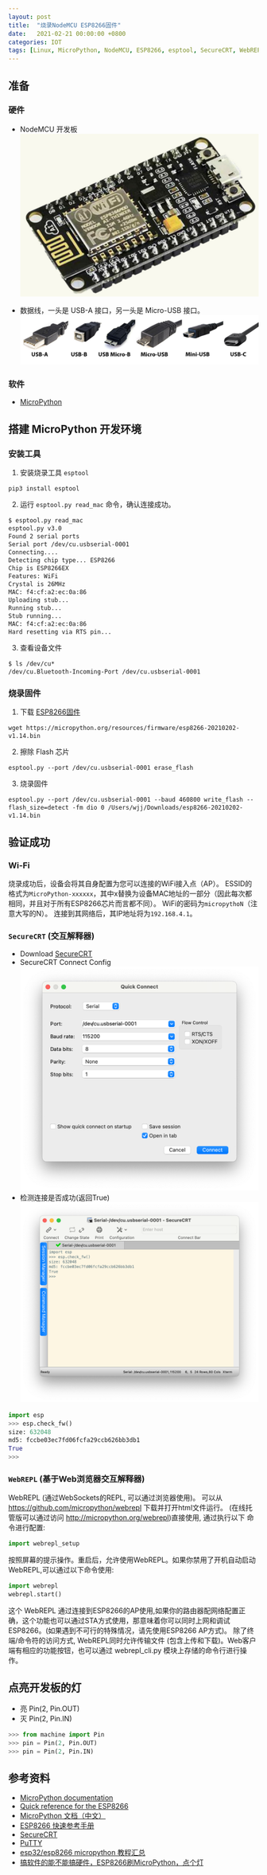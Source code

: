 ```yaml
---
layout: post
title:  "烧录NodeMCU ESP8266固件"
date:   2021-02-21 00:00:00 +0800
categories: IOT
tags: [Linux, MicroPython, NodeMCU, ESP8266, esptool, SecureCRT, WebREPL]
---
```


## 准备
### 硬件
* NodeMCU 开发板
![](/images/2021/nodemcu-esp8266.png)

* 数据线，一头是 USB-A 接口，另一头是 Micro-USB 接口。
![](/images/2021/usb.png)

### 软件
* [MicroPython](https://docs.micropython.org/en/latest/)

## 搭建 MicroPython 开发环境
### 安装工具
1. 安装烧录工具 ```esptool```
```shell
pip3 install esptool
```

2. 运行 ```esptool.py read_mac``` 命令，确认连接成功。
```shell
$ esptool.py read_mac
esptool.py v3.0
Found 2 serial ports
Serial port /dev/cu.usbserial-0001
Connecting....
Detecting chip type... ESP8266
Chip is ESP8266EX
Features: WiFi
Crystal is 26MHz
MAC: f4:cf:a2:ec:0a:86
Uploading stub...
Running stub...
Stub running...
MAC: f4:cf:a2:ec:0a:86
Hard resetting via RTS pin...
```

3. 查看设备文件
```shell
$ ls /dev/cu*
/dev/cu.Bluetooth-Incoming-Port /dev/cu.usbserial-0001
```

### 烧录固件
1. 下载 [ESP8266固件](https://micropython.org/download/esp8266/)
```shell
wget https://micropython.org/resources/firmware/esp8266-20210202-v1.14.bin
```

2. 擦除 Flash 芯片
```shell
esptool.py --port /dev/cu.usbserial-0001 erase_flash
```

3. 烧录固件
```shell
esptool.py --port /dev/cu.usbserial-0001 --baud 460800 write_flash --flash_size=detect -fm dio 0 /Users/wjj/Downloads/esp8266-20210202-v1.14.bin
```

## 验证成功
### Wi-Fi
烧录成功后，设备会将其自身配置为您可以连接的WiFi接入点（AP）。 ESSID的格式为```MicroPython-xxxxxx```，其中x替换为设备MAC地址的一部分（因此每次都相同，并且对于所有ESP8266芯片而言都不同）。 WiFi的密码为```micropythoN```（注意大写的N）。 连接到其网络后，其IP地址将为```192.168.4.1```。

### ```SecureCRT``` (交互解释器)
* Download [SecureCRT](https://www.vandyke.com/cgi-bin/releases.php?product=securecrt)
* SecureCRT Connect Config
![](/images/2021/securecrt-esp8266-connect-config.png)
* 检测连接是否成功(返回True)
![](/images/2021/securecrt-esp8266-micropython-connect-check.png)
```py
import esp
>>> esp.check_fw()
size: 632048
md5: fccbe03ec7fd06fcfa29ccb626bb3db1
True
>>> 
```

### ```WebREPL``` (基于Web浏览器交互解释器)
WebREPL (通过WebSockets的REPL, 可以通过浏览器使用)。 可以从 https://github.com/micropython/webrepl 下载并打开html文件运行。 (在线托管版可以通过访问 http://micropython.org/webrepl)直接使用, 通过执行以下 命令进行配置:
```py
import webrepl_setup
```
按照屏幕的提示操作。重启后，允许使用WebREPL。如果你禁用了开机自动启动WebREPL,可以通过以下命令使用:
```py
import webrepl
webrepl.start()
```
这个 WebREPL 通过连接到ESP8266的AP使用,如果你的路由器配网络配置正确，这个功能也可以通过STA方式使用，那意味着你可以同时上网和调试ESP8266。(如果遇到不可行的特殊情况，请先使用ESP8266 AP方式)。
除了终端/命令符的访问方式, WebREPL同时允许传输文件 (包含上传和下载)。Web客户端有相应的功能按钮，也可以通过 webrepl_cli.py 模块上存储的命令行进行操作。

## 点亮开发板的灯
* 亮 Pin(2, Pin.OUT)
* 灭 Pin(2, Pin.IN)
```py
>>> from machine import Pin
>>> pin = Pin(2, Pin.OUT)
>>> pin = Pin(2, Pin.IN)
```

## 参考资料
* [MicroPython documentation](https://docs.micropython.org/en/latest/index.html)
* [Quick reference for the ESP8266](https://docs.micropython.org/en/latest/esp8266/quickref.html)
* [MicroPython 文档（中文）](http://docs.micropython.01studio.org/zh_CN/latest/index.html)
* [ESP8266 快速参考手册](http://docs.micropython.01studio.org/zh_CN/latest/esp8266/quickref.html)
* [SecureCRT](https://www.vandyke.com/cgi-bin/releases.php?product=securecrt)
* [PuTTY](https://www.putty.org)
* [esp32/esp8266  micropython 教程汇总](https://mc.dfrobot.com.cn/thread-271930-1-1.html)
* [搞软件的能不能搞硬件，ESP8266刷MicroPython，点个灯](https://www.bilibili.com/read/cv5718920/)
